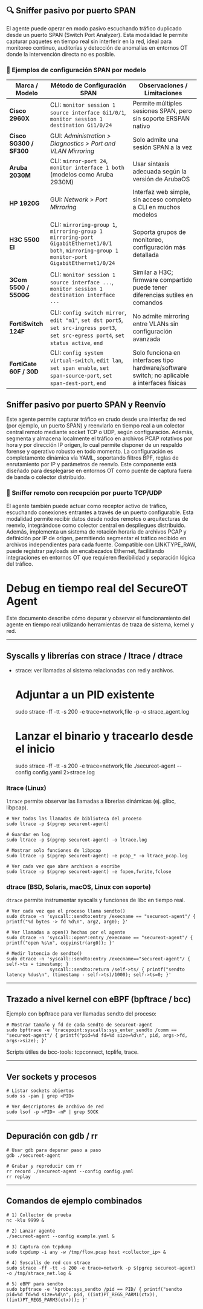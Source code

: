 

## 🔍 Sniffer pasivo por puerto SPAN
El agente puede operar en modo pasivo escuchando tráfico duplicado desde un puerto SPAN (Switch Port Analyzer). Esta modalidad le permite capturar paquetes en tiempo real sin interferir en la red, ideal para monitoreo continuo, auditorías y detección de anomalías en entornos OT donde la intervención directa no es posible.

### 📘 Ejemplos de configuración SPAN por modelo

| Marca / Modelo         | Método de Configuración SPAN                                                                                          | Observaciones / Limitaciones                                                                 |
|------------------------|-------------------------------------------------------------------------------------------------------------------------|----------------------------------------------------------------------------------------------|
| **Cisco 2960X**        | CLI: `monitor session 1 source interface Gi1/0/1`, `monitor session 1 destination Gi1/0/24`                            | Permite múltiples sesiones SPAN, pero sin soporte ERSPAN nativo                              |
| **Cisco SG300 / SF300**| GUI: *Administration > Diagnostics > Port and VLAN Mirroring*                                                          | Solo admite una sesión SPAN a la vez                                                         |
| **Aruba 2030M**        | CLI: `mirror-port 24`, `monitor interface 1 both` (modelos como Aruba 2930M)                                           | Usar sintaxis adecuada según la versión de ArubaOS                                           |
| **HP 1920G**           | GUI: *Network > Port Mirroring*                                                                                        | Interfaz web simple, sin acceso completo a CLI en muchos modelos                             |
| **H3C 5500 EI**        | CLI: `mirroring-group 1`, `mirroring-group 1 mirroring-port GigabitEthernet1/0/1 both`, `mirroring-group 1 monitor-port GigabitEthernet1/0/24` | Soporta grupos de monitoreo, configuración más detallada                                     |
| **3Com 5500 / 5500G**  | CLI: `monitor session 1 source interface ...`, `monitor session 1 destination interface ...`                           | Similar a H3C; firmware compartido puede tener diferencias sutiles en comandos               |
| **FortiSwitch 124F**   | CLI: `config switch mirror`, `edit "m1"`, `set dst port5`, `set src-ingress port3`, `set src-egress port4`, `set status active`, `end` | No admite mirroring entre VLANs sin configuración avanzada                                   |
| **FortiGate 60F / 30D**| CLI: `config system virtual-switch`, `edit lan`, `set span enable`, `set span-source-port`, `set span-dest-port`, `end`| Solo funciona en interfaces tipo hardware/software switch; no aplicable a interfaces físicas |

## Sniffer pasivo por puerto SPAN y Reenvío

Este agente permite capturar tráfico en crudo desde una interfaz de red (por ejemplo, un puerto SPAN) y reenviarlo en tiempo real a un colector central remoto mediante socket TCP o UDP, según configuración. Además, segmenta y almacena localmente el tráfico en archivos PCAP rotativos por hora y por dirección IP origen, lo cual permite disponer de un respaldo forense y operativo robusto en todo momento. La configuración es completamente dinámica vía YAML, soportando filtros BPF, reglas de enrutamiento por IP y parámetros de reenvío. Este componente está diseñado para desplegarse en entornos OT como puente de captura fuera de banda o colector distribuido.


### 📡 Sniffer remoto con recepción por puerto TCP/UDP
El agente también puede actuar como receptor activo de tráfico, escuchando conexiones entrantes a través de un puerto configurable. Esta modalidad permite recibir datos desde nodos remotos o arquitecturas de reenvío, integrándose como colector central en despliegues distribuido. Además, implementa un sistema de rotación horaria de archivos PCAP y definición por IP de origen, permitiendo segmentar el tráfico recibido en archivos independientes para cada fuente. Compatible con LINKTYPE_RAW, puede registrar payloads sin encabezados Ethernet, facilitando integraciones en entornos OT que requieren flexibilidad y separación lógica del tráfico.

# Debug en tiempo real del SecureOT Agent

Este documento describe cómo depurar y observar el funcionamiento del agente en tiempo real
utilizando herramientas de traza de sistema, kernel y red.

---

## Syscalls y librerías con strace / ltrace / dtrace

- strace: ver llamadas al sistema relacionadas con red y archivos.

    # Adjuntar a un PID existente
    sudo strace -ff -tt -s 200 -e trace=network,file -p <PID> -o strace_agent.log

    # Lanzar el binario y tracearlo desde el inicio
    sudo strace -ff -tt -s 200 -e trace=network,file ./secureot-agent --config config.yaml 2>strace.log

### ltrace (Linux)

`ltrace` permite observar las llamadas a librerías dinámicas (ej. glibc, libpcap).

    # Ver todas las llamadas de biblioteca del proceso
    sudo ltrace -p $(pgrep secureot-agent)

    # Guardar en log
    sudo ltrace -p $(pgrep secureot-agent) -o ltrace.log

    # Mostrar solo funciones de libpcap
    sudo ltrace -p $(pgrep secureot-agent) -e pcap_* -o ltrace_pcap.log

    # Ver cada vez que abre archivos o escribe
    sudo ltrace -p $(pgrep secureot-agent) -e fopen,fwrite,fclose

### dtrace (BSD, Solaris, macOS, Linux con soporte)

`dtrace` permite instrumentar syscalls y funciones de libc en tiempo real.

    # Ver cada vez que el proceso llama sendto()
    sudo dtrace -n 'syscall::sendto:entry /execname == "secureot-agent"/ { printf("%d bytes -> fd %d\n", arg2, arg0); }'

    # Ver llamadas a open() hechas por el agente
    sudo dtrace -n 'syscall::open*:entry /execname == "secureot-agent"/ { printf("open %s\n", copyinstr(arg0)); }'

    # Medir latencia de sendto()
    sudo dtrace -n 'syscall::sendto:entry /execname=="secureot-agent"/ { self->ts = timestamp; }
                    syscall::sendto:return /self->ts/ { printf("sendto latency %dus\n", (timestamp - self->ts)/1000); self->ts=0; }'


---

## Trazado a nivel kernel con eBPF (bpftrace / bcc)

Ejemplo con bpftrace para ver llamadas sendto del proceso:

    # Mostrar tamaño y fd de cada sendto de secureot-agent
    sudo bpftrace -e 'tracepoint:syscalls:sys_enter_sendto /comm == "secureot-agent"/ { printf("pid=%d fd=%d size=%d\n", pid, args->fd, args->size); }'

Scripts útiles de bcc-tools: tcpconnect, tcplife, trace.

---

## Ver sockets y procesos

    # Listar sockets abiertos
    sudo ss -pan | grep <PID>

    # Ver descriptores de archivo de red
    sudo lsof -p <PID> -nP | grep SOCK

---

## Depuración con gdb / rr

    # Usar gdb para depurar paso a paso
    gdb ./secureot-agent

    # Grabar y reproducir con rr
    rr record ./secureot-agent --config config.yaml
    rr replay

---

## Comandos de ejemplo combinados

    # 1) Collector de prueba
    nc -klu 9999 &

    # 2) Lanzar agente
    ./secureot-agent --config example.yaml &

    # 3) Captura con tcpdump
    sudo tcpdump -i any -w /tmp/flow.pcap host <collector_ip> &

    # 4) Syscalls de red con strace
    sudo strace -ff -tt -s 200 -e trace=network -p $(pgrep secureot-agent) -o /tmp/strace_net.log &

    # 5) eBPF para sendto
    sudo bpftrace -e 'kprobe:sys_sendto /pid == PID/ { printf("sendto pid=%d fd=%d size=%d\n", pid, ((int)PT_REGS_PARM1(ctx)), ((int)PT_REGS_PARM3(ctx))); }'

